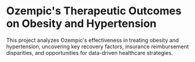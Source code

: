 # Ozempic's Therapeutic Outcomes on Obesity and Hypertension
This project analyzes Ozempic's effectiveness in treating obesity and hypertension, uncovering key recovery factors, insurance reimbursement disparities, and opportunities for data-driven healthcare strategies.
